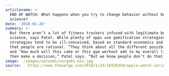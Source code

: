 ```yaml
---
articlename: >-
  END OF WATCH: What happens when you try to change behavior without behavioral
  science?
date: '2018-01-28'
summary: >-
  But there aren’t a lot of fitness trackers infused with legitimate behavioral
  science, says Patel. While plenty of apps use gamification strategies, those
  strategies tend to be ill-conceived, based on standard economics and the idea
  that people are rational. “They think about all the different possibilities,
  and ‘How much will this cake or this gym workout add to my overall life,’ and
  then make a decision,” Patel says. “But we know people don’t do that.”
image:  /images/uploads/verge01-min.jpg
source:   https://www.theverge.com/2018/1/24/16926350/apple-watch-series-2-fitness-tracker-healthy-notification-behavior
---
```


